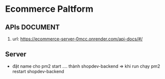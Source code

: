 # Ecommerce Paltform
## APIs DOCUMENT

1. url: https://ecommerce-server-0mcc.onrender.com/api-docs/#/

## Server

- đặt name cho pm2 start .... thành shopdev-backend => khi run chạy pm2 restart shopdev-backend